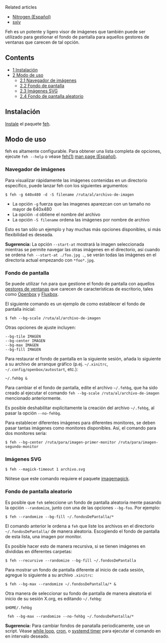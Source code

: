 Related articles

*   [Nitrogen (Español)](/index.php/Nitrogen_(Espa%C3%B1ol) "Nitrogen (Español)")
*   [sxiv](/index.php/Sxiv "Sxiv")

Feh es un potente y ligero visor de imágenes que también puede ser utilizado para gestionar el fondo de pantalla para aquellos gestores de ventanas que carecen de tal opción.

## Contents

*   [1 Instalación](#Instalación)
*   [2 Modo de uso](#Modo_de_uso)
    *   [2.1 Navegador de imágenes](#Navegador_de_imágenes)
    *   [2.2 Fondo de pantalla](#Fondo_de_pantalla)
    *   [2.3 Imágenes SVG](#Imágenes_SVG)
    *   [2.4 Fondo de pantalla aleatorio](#Fondo_de_pantalla_aleatorio)

## Instalación

[Instale](/index.php/Install_(Espa%C3%B1ol) "Install (Español)") el paquete [feh](https://www.archlinux.org/packages/?name=feh).

## Modo de uso

feh es altamente configurable. Para obtener una lista completa de opciones, ejecute `feh --help` o véase [feh(1)](https://jlk.fjfi.cvut.cz/arch/manpages/man/feh.1) [man page (Español)](/index.php/Man_page_(Espa%C3%B1ol) "Man page (Español)").

### Navegador de imágenes

Para visualizar rápidamente las imágenes contenidas en un directorio específico, puede lanzar feh con los siguientes argumentos:

```
$ feh -g 640x480 -d -S filename /ruta/al/archivo-de-imagen

```

*   La opción `-g` fuerza que las imagenes aparezcan con un tamaño no mayor de 640x480
*   La opción `-d` obtiene el nombre del archivo
*   La opción `-S filename` ordena las imágenes por nombre de archivo

Esto es tan sólo un ejemplo y hay muchas más opciones disponibles, si más flexibilidad es deseada.

**Sugerencia:** La opción `--start-at` mostrará la imagen seleccionada mientras se permite navegar las otras imágenes en el directorio, así cuando se ordena `feh --start-at ./foo.jpg .`, se verán todas las imágenes en el directoria actual empezando con `*foo*.jpg`.

### Fondo de pantalla

Se puede utilizar `feh` para que gestione el fondo de pantalla con aquellos [gestores de ventanas](/index.php/Window_manager_(Espa%C3%B1ol) "Window manager (Español)") que carecen de características de escritorio, tales como [Openbox](/index.php/Openbox_(Espa%C3%B1ol) "Openbox (Español)") y [Fluxbox](/index.php/Fluxbox_(Espa%C3%B1ol) "Fluxbox (Español)").

El siguiente comando es un ejemplo de como establecer el fondo de pantalla inicial:

```
$ feh --bg-scale /ruta/al/archivo-de-imagen

```

Otras opciones de ajuste incluyen:

```
--bg-tile IMAGEN
--bg-center IMAGEN
--bg-max IMAGEN
--bg-fill IMAGEN

```

Para restaurar el fondo de pantalla en la siguiente sesión, añada lo siguiente a su archivo de arranque gráfico (p.ej. `~/.xinitrc`, `~/.config/openbox/autostart`, etc.):

```
~/.fehbg &

```

Para cambiar el el fondo de pantalla, edite el archivo `~/.fehbg`, que ha sido creado al ejecutar el comando `feh --bg-scale /ruta/al/archivo-de-imagen` mencionado anteriormente.

Es posible deshabilitar explícitamente la creación del archivo `~/.fehbg`, al pasar la opción `--no-fehbg`.

Para establecer diferentes imágenes para diferentes monitores, se deben pasar tantas imágenes como monitores disponibles. Así, el comando para dos monitores sería:

```
$ feh --bg-center /ruta/para/imagen-primer-monitor /ruta/para/imagen-segundo-monitor

```

### Imágenes SVG

 `$ feh --magick-timeout 1 archivo.svg` 

Nótese que este comando requiere el paquete [imagemagick](https://www.archlinux.org/packages/?name=imagemagick).

### Fondo de pantalla aleatorio

Es posible que `feh` seleccione un fondo de pantalla aleatoria mente pasando la opción `--randomize`, junto con una de las opciones `--bg-foo`. Por ejemplo:

 `$ feh --randomize --bg-fill ~/.fondosDePantalla/*` 

El comando anterior le ordena a `feh` que liste los archivos en el directorio `~/.fondosDePantalla/` de manera aleatoria. Escogiendo el fondo de pantalla de esta lista, una imagen por monitor.

Es posible hacer esto de manera recursiva, si se tienen imágenes en divididas en diferentes carpetas:

 `$ feh --recursive --randomize --bg-fill ~/.fondosDePantalla` 

Para mostrar un fondo de pantalla diferente al inicio de cada sesión, agregue lo siguiente a su archivo `.xinitrc`:

 `$ feh --bg-max --randomize ~/.fondosDePantalla/* &` 

Otra manera de seleccionar su fondo de pantalla de manera aleatoria el inicio de su sesión X.org, es editando `~/.fehbg`:

 `$HOME/.fehbg` 
```
 feh --bg-max --randomize --no-fehbg ~/.fondosDePantalla/* 

```

**Sugerencia:** Para cambiar fondos de panatalla periodicamente, use un script. Véase [while loop](https://mywiki.wooledge.org/BashGuide/TestsAndConditionals#Conditional_Loops_.28while.2C_until_and_for.29 "gregswiki:BashGuide/TestsAndConditionals"), [cron](/index.php/Cron "Cron"), o [systemd timer](/index.php/Systemd/Timers "Systemd/Timers") para ejecutar el comando en en intervalo deseado.